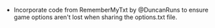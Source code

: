 - Incorporate code from RememberMyTxt by @DuncanRuns to ensure game options aren't lost when sharing the options.txt file.